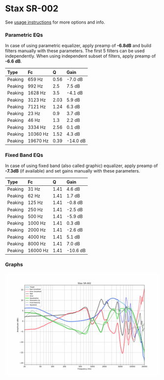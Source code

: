 # Stax SR-002
See [usage instructions](https://github.com/jaakkopasanen/AutoEq#usage) for more options and info.

### Parametric EQs
In case of using parametric equalizer, apply preamp of **-6.8dB** and build filters manually
with these parameters. The first 5 filters can be used independently.
When using independent subset of filters, apply preamp of **-6.6 dB**.

| Type    | Fc       |    Q | Gain     |
|:--------|:---------|:-----|:---------|
| Peaking | 659 Hz   | 0.56 | -7.0 dB  |
| Peaking | 992 Hz   | 2.5  | 7.5 dB   |
| Peaking | 1628 Hz  | 3.5  | -4.1 dB  |
| Peaking | 3123 Hz  | 2.03 | 5.9 dB   |
| Peaking | 7121 Hz  | 1.24 | 6.3 dB   |
| Peaking | 23 Hz    | 0.9  | 3.7 dB   |
| Peaking | 46 Hz    | 1.3  | 2.2 dB   |
| Peaking | 3334 Hz  | 2.56 | 0.1 dB   |
| Peaking | 10360 Hz | 1.52 | 4.3 dB   |
| Peaking | 19670 Hz | 0.39 | -14.0 dB |

### Fixed Band EQs
In case of using fixed band (also called graphic) equalizer, apply preamp of **-7.3dB**
(if available) and set gains manually with these parameters.

| Type    | Fc       |    Q | Gain     |
|:--------|:---------|:-----|:---------|
| Peaking | 31 Hz    | 1.41 | 4.6 dB   |
| Peaking | 62 Hz    | 1.41 | 1.7 dB   |
| Peaking | 125 Hz   | 1.41 | -0.8 dB  |
| Peaking | 250 Hz   | 1.41 | -2.5 dB  |
| Peaking | 500 Hz   | 1.41 | -5.9 dB  |
| Peaking | 1000 Hz  | 1.41 | 0.3 dB   |
| Peaking | 2000 Hz  | 1.41 | -2.6 dB  |
| Peaking | 4000 Hz  | 1.41 | 5.1 dB   |
| Peaking | 8000 Hz  | 1.41 | 7.0 dB   |
| Peaking | 16000 Hz | 1.41 | -10.6 dB |

### Graphs
![](./Stax%20SR-002.png)